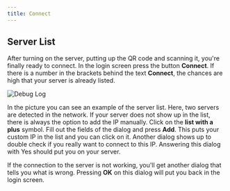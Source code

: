 ```yaml
---
title: Connect
---
```


## Server List
After turning on the server, putting up the QR code and scanning it, you're finally ready to connect.
In the login screen press the button **Connect**.
If there is a number in the brackets behind the text **Connect**, the chances are high that your server is already listed.

<img src="/images/manual/server_list.png" alt="Debug Log" class="mx-auto max-w-md" />

In the picture you can see an example of the server list.
Here, two servers are detected in the network.
If your server does not show up in the list, there is always the option to add the IP manually.
Click on the **list with a plus** symbol.
Fill out the fields of the dialog and press **Add**.
This puts your custom IP in the list and you can click on it.
Another dialog shows up to double check if you really want to connect to this IP.
Answering this dialog with Yes should put you on your server.

If the connection to the server is not working, you'll get another dialog that tells you what is wrong.
Pressing **OK** on this dialog will put you back in the login screen.
